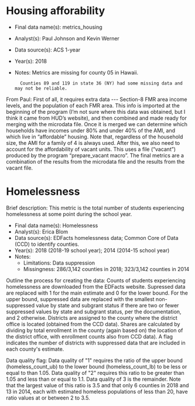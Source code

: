 # Housing afforability

* Final data name(s): metrics_housing
* Analyst(s): Paul Johnson and Kevin Werner
* Data source(s): ACS 1-year
* Year(s): 2018
* Notes:
		Metrics are missing for county 05 in Hawaii.
		
		Counties 89 and 119 in state 36 (NY) had some missing data and may not be reliable. 

From Paul:
First of all, it requires extra data --- Section-8 FMR area income levels, and the population 
of each FMR area.  This info is imported at the beginning of the program (I’m not sure where this 
data was obtained, but I think it came from HUD’s website), and then combined and made ready for 
merging with the microdata file.  Once it is merged we can determine which households have 
incomes under 80% and under 40% of the AMI, and which live in “affordable” housing.   Note that, 
regardless of the household size, the AMI for a family of 4 is always used. After this, we also
need to account for the affordability of vacant units.  This uses a file (“vacant”) produced by 
the program “prepare_vacant macro”.  The final metrics are a combination of the results from 
the microdata file and the results from the vacant file.   

# Homelessness

Brief description: This metric is the total number of students experiencing homelessness at some
point during the school year.

* Final data name(s): Homelessness
* Analyst(s): Erica Blom
* Data source(s): EDFacts homelessness data; Common Core of Data (CCD) to identify counties.
* Year(s): 2018 (2018-19 school year); 2014 (2014-15 school year)
* Notes:
    * Limitations: Data suppression
    * Missingness: 286/3,142 counties in 2018; 323/3,142 counties in 2014

Outline the process for creating the data: Counts of students experiencing homelessness are downloaded from the EDFacts website.
Supressed data are replaced with 1 for the main estimate and 0 for the lower bound. For the upper
bound, suppressed data are replaced with the smallest non-suppressed value by state and subgrant
status if there are two or fewer suppressed values by state and subgrant status, per the documentation,
and 2 otherwise. Districts are assigned to the county where the district office is located (obtained
from the CCD data). Shares are calculated by dividing by total enrollment in the county (again based on)
the location of the district office, with enrollment counts also from CCD data). A flag indicates the
number of districts with suppressed data that are included in each county's estimate.

Data quality flag: Data quality of "1" requires the ratio of the upper bound (homeless_count_ub) to the
lower bound (homeless_count_lb) to be less or equal to than 1.05. Data quality of "2" requires this ratio
to be greater than 1.05 and less than or equal to 1.1. Data quality of 3 is the remainder. Note that the 
largest value of this ratio is 3.5 and that only 6 counties in 2018 and 13 in 2014, each with estimated 
homeless populations of less than 20, have ratio values at or between 2 to 3.5.

